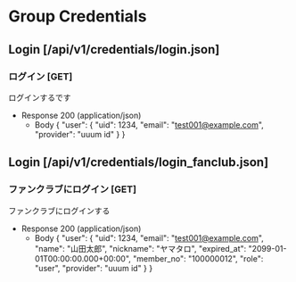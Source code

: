 # Group Credentials

## Login [/api/v1/credentials/login.json]

### ログイン [GET]
ログインするです

+ Response 200 (application/json)
  + Body
    {
      "user": {
        "uid": 1234,
        "email": "test001@example.com",
        "provider": "uuum id"
      }
    }

## Login [/api/v1/credentials/login_fanclub.json]

### ファンクラブにログイン [GET]
ファンクラブにログインする

+ Response 200 (application/json)
  + Body
    {
      "user": {
        "uid": 1234,
        "email": "test001@example.com",
        "name": "山田太郎",
        "nickname": "ヤマタロ",
        "expired_at": "2099-01-01T00:00:00.000+00:00",
        "member_no": "100000012",
        "role": "user",
        "provider": "uuum id"
      }
    }
